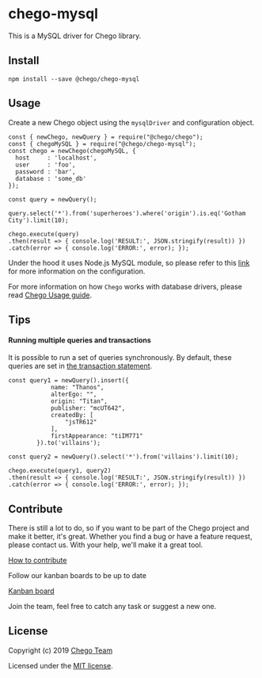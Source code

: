 # chego-mysql

This is a MySQL driver for Chego library.

## Install
```
npm install --save @chego/chego-mysql
```

## Usage
Create a new Chego object using the `mysqlDriver` and configuration object.

```
const { newChego, newQuery } = require("@chego/chego");
const { chegoMySQL } = require("@chego/chego-mysql");
const chego = newChego(chegoMySQL, {
  host     : 'localhost',
  user     : 'foo',
  password : 'bar',
  database : 'some_db'
});

const query = newQuery();

query.select('*').from('superheroes').where('origin').is.eq('Gotham City').limit(10);

chego.execute(query)
.then(result => { console.log('RESULT:', JSON.stringify(result)) })
.catch(error => { console.log('ERROR:', error); });

```

Under the hood it uses Node.js MySQL module, so please refer to this [link](https://github.com/mysqljs/mysql) for more information on the configuration. 

For more information on how `Chego` works with database drivers, please read [Chego Usage guide](https://github.com/chegojs/chego/blob/master/README.md).

## Tips

#### Running multiple queries and transactions

It is possible to run a set of queries synchronously. By default, these queries are set in [the transaction statement](http://www.mysqltutorial.org/mysql-transaction.aspx).

```
const query1 = newQuery().insert({
            name: "Thanos",
            alterEgo: "",
            origin: "Titan",
            publisher: "mcUT642",
            createdBy: [
                "jsTR612"
            ],
            firstAppearance: "tiIM771"
        }).to('villains');
        
const query2 = newQuery().select('*').from('villains').limit(10);

chego.execute(query1, query2)
.then(result => { console.log('RESULT:', JSON.stringify(result)) })
.catch(error => { console.log('ERROR:', error); });
```

## Contribute
There is still a lot to do, so if you want to be part of the Chego project and make it better, it's great.
Whether you find a bug or have a feature request, please contact us. With your help, we'll make it a great tool.

[How to contribute](https://github.com/orgs/chegojs/chego/CONTRIBUTING.md)

Follow our kanban boards to be up to date

[Kanban board](https://github.com/orgs/chegojs/projects/3)

Join the team, feel free to catch any task or suggest a new one.

## License

Copyright (c) 2019 [Chego Team](https://github.com/orgs/chegojs/people)

Licensed under the [MIT license](LICENSE).